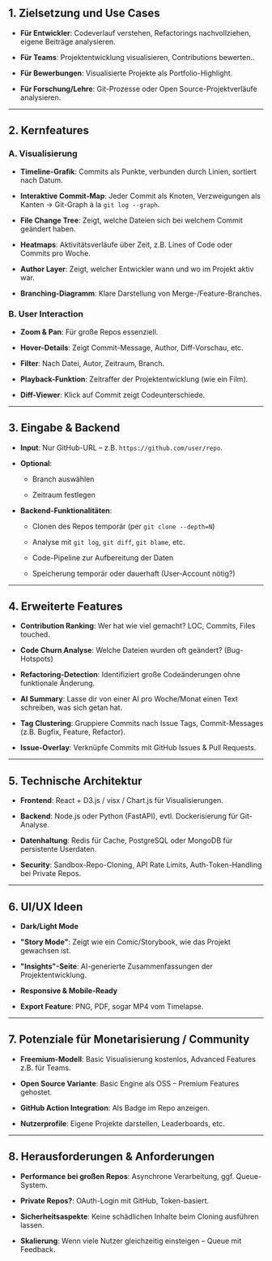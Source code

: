 ## **1. Zielsetzung und Use Cases**

- **Für Entwickler**: Codeverlauf verstehen, Refactorings nachvollziehen, eigene Beiträge analysieren.
    
- **Für Teams**: Projektentwicklung visualisieren, Contributions bewerten..
    
- **Für Bewerbungen**: Visualisierte Projekte als Portfolio-Highlight.
    
- **Für Forschung/Lehre**: Git-Prozesse oder Open Source-Projektverläufe analysieren.
    
---

## **2. Kernfeatures**

### **A. Visualisierung**

- **Timeline-Grafik**: Commits als Punkte, verbunden durch Linien, sortiert nach Datum.
    
- **Interaktive Commit-Map**: Jeder Commit als Knoten, Verzweigungen als Kanten → Git-Graph à la `git log --graph`.
    
- **File Change Tree**: Zeigt, welche Dateien sich bei welchem Commit geändert haben.
    
- **Heatmaps**: Aktivitätsverläufe über Zeit, z.B. Lines of Code oder Commits pro Woche.
    
- **Author Layer**: Zeigt, welcher Entwickler wann und wo im Projekt aktiv war.
    
- **Branching-Diagramm**: Klare Darstellung von Merge-/Feature-Branches.
    

### **B. User Interaction**

- **Zoom & Pan**: Für große Repos essenziell.
    
- **Hover-Details**: Zeigt Commit-Message, Author, Diff-Vorschau, etc.
    
- **Filter**: Nach Datei, Autor, Zeitraum, Branch.
    
- **Playback-Funktion**: Zeitraffer der Projektentwicklung (wie ein Film).
    
- **Diff-Viewer**: Klick auf Commit zeigt Codeunterschiede.
    

---

## **3. Eingabe & Backend**

- **Input**: Nur GitHub-URL – z.B. `https://github.com/user/repo`.
    
- **Optional**:
    
    - Branch auswählen
        
    - Zeitraum festlegen
        
- **Backend-Funktionalitäten**:
    
    - Clonen des Repos temporär (per `git clone --depth=N`)
        
    - Analyse mit `git log`, `git diff`, `git blame`, etc.
        
    - Code-Pipeline zur Aufbereitung der Daten
        
    - Speicherung temporär oder dauerhaft (User-Account nötig?)
        

---

## **4. Erweiterte Features**

- **Contribution Ranking**: Wer hat wie viel gemacht? LOC, Commits, Files touched.
    
- **Code Churn Analyse**: Welche Dateien wurden oft geändert? (Bug-Hotspots)
    
- **Refactoring-Detection**: Identifiziert große Codeänderungen ohne funktionale Änderung.
    
- **AI Summary**: Lasse dir von einer AI pro Woche/Monat einen Text schreiben, was sich getan hat.
    
- **Tag Clustering**: Gruppiere Commits nach Issue Tags, Commit-Messages (z.B. Bugfix, Feature, Refactor).
    
- **Issue-Overlay**: Verknüpfe Commits mit GitHub Issues & Pull Requests.
    

---

## **5. Technische Architektur**

- **Frontend**: React + D3.js / visx / Chart.js für Visualisierungen.
    
- **Backend**: Node.js oder Python (FastAPI), evtl. Dockerisierung für Git-Analyse.
    
- **Datenhaltung**: Redis für Cache, PostgreSQL oder MongoDB für persistente Userdaten.
    
- **Security**: Sandbox-Repo-Cloning, API Rate Limits, Auth-Token-Handling bei Private Repos.
    

---

## **6. UI/UX Ideen**

- **Dark/Light Mode**
    
- **"Story Mode"**: Zeigt wie ein Comic/Storybook, wie das Projekt gewachsen ist.
    
- **"Insights"-Seite**: AI-generierte Zusammenfassungen der Projektentwicklung.
    
- **Responsive & Mobile-Ready**
    
- **Export Feature**: PNG, PDF, sogar MP4 vom Timelapse.
    

---

## **7. Potenziale für Monetarisierung / Community**

- **Freemium-Modell**: Basic Visualisierung kostenlos, Advanced Features z.B. für Teams.
    
- **Open Source Variante**: Basic Engine als OSS – Premium Features gehostet.
    
- **GitHub Action Integration**: Als Badge im Repo anzeigen.
    
- **Nutzerprofile**: Eigene Projekte darstellen, Leaderboards, etc.
    

---

## **8. Herausforderungen & Anforderungen**

- **Performance bei großen Repos**: Asynchrone Verarbeitung, ggf. Queue-System.
    
- **Private Repos?**: OAuth-Login mit GitHub, Token-basiert.
    
- **Sicherheitsaspekte**: Keine schädlichen Inhalte beim Cloning ausführen lassen.
    
- **Skalierung**: Wenn viele Nutzer gleichzeitig einsteigen – Queue mit Feedback.
